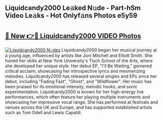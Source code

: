 ## Liquidcandy2000 Le𝚊ked N𝚞de - Part-hSm Video Le𝚊ks - Hot Onlyf𝚊ns Photos e5y59

# <h2><a href="http://ab12946.deff.icu/?id=Liquidcandy2000">🔗 New 👉🔴 Liquidcandy2000 VIDEO Photos</a></h2>

[![Liquidcandy2000 N𝚞des](https://i.imgur.com/rIISA9y.gif)](http://ab12946.deff.icu/?id=Liquidcandy2000)
Liquidcandy2000 began her musical journey at a young age, influenced by artists like Joni Mitchell and Elliott Smith. She honed her skills at New York University's Tisch School of the Arts, where she developed her unique style. Her debut EP, "I'll Be Waiting," garnered critical acclaim, showcasing her introspective lyrics and mesmerizing melodies. Liquidcandy2000 has released several singles and EPs since her debut, including "Fading Fast", "Ghost", and "Wildflower". Her music has been praised for its emotional intensity, melodic hooks, and sonic experimentation. Liquidcandy2000 is known for her high-energy live performances, which often feature her playing multiple instruments and showcasing her impressive vocal range. She has performed at festivals and venues across the UK and Europe, and has supported established artists such as Tom Odell and Lewis Capaldi.
